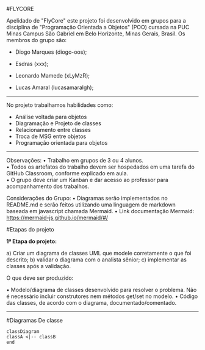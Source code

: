 #FLYCORE

Apelidado de "FlyCore" este projeto foi desenvolvido em grupos para a disciplina de "Programação Orientada a Objetos" (POO) cursada na PUC Minas Campus São Gabriel em Belo Horizonte, Minas Gerais, Brasil. 
Os membros do grupo são: 

- Diogo Marques (diogo-oos);

- Esdras (xxx);

- Leonardo Mamede (xLyMzR);

- Lucas Amaral (lucasamaralgh);

-----------------------

No projeto trabalhamos habilidades como:

- Análise voltada para objetos
- Diagramação e Projeto de classes
- Relacionamento entre classes
- Troca de MSG entre objetos
- Programação orientada para objetos

-----------------------
 
Observações: 
• Trabalho em grupos de 3 ou 4 alunos.  
• Todos  os  artefatos  do  trabalho  devem  ser  hospedados  em  uma  tarefa  do  GitHub  Classroom, 
conforme explicado em aula.  
• O grupo deve criar um Kanban e dar acesso ao professor para acompanhamento dos trabalhos.

Considerações do Grupo:
• Diagramas serão implementados no README.md e serão feitos utilizando uma linguagem de markdown baseada em javascript chamada Mermaid.
• Link documentação Mermaid: https://mermaid-js.github.io/mermaid/#/


#Etapas do projeto

**1ª Etapa do projeto:** 

a) Criar um diagrama de classes UML que modele corretamente o que foi descrito; 
b) validar o diagrama com o analista sênior; 
c) implementar as classes após a validação.  


O que deve ser produzido: 

• Modelo/diagrama de classes desenvolvido para resolver o problema. Não é necessário incluir 
construtores nem métodos get/set no modelo. 
• Código das classes, de acordo com o diagrama, documentado/comentado. 

-------------------------------------------------------------------


#Diagramas De classe
```mermaid
classDiagram
classA <|-- classB
end
```
